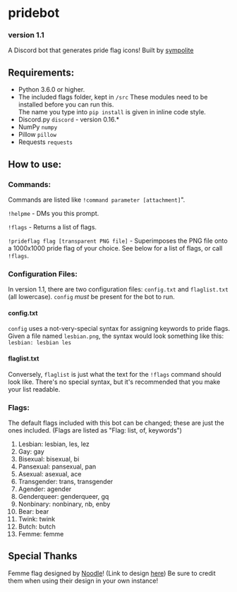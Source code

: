 # pridebot
### version 1.1
A Discord bot that generates pride flag icons!
Built by [sympolite](http://sympolite.tumblr.com)

## Requirements:
* Python 3.6.0 or higher.
* The included flags folder, kept in `/src`
These modules need to be installed before you can run this.  
The name you type into `pip install` is given in inline code style.
* Discord.py `discord` - version 0.16.*
* NumPy `numpy`
* Pillow `pillow`
* Requests `requests`


## How to use:
### Commands:
Commands are listed like `!command parameter [attachment]`".

`!helpme` - DMs you this prompt.

`!flags` - Returns a list of flags.

`!prideflag flag [transparent PNG file]` - Superimposes the PNG file onto a 1000x1000 pride flag
of your choice. See below for a list of flags, or call `!flags`.

### Configuration Files:
In version 1.1, there are two configuration files: `config.txt` and `flaglist.txt` (all lowercase).
`config` *must* be present for the bot to run.
#### config.txt
`config` uses a not-very-special syntax for assigning keywords to pride flags.
Given a file named `lesbian.png`, the syntax would look something like this:
`lesbian: lesbian les`
#### flaglist.txt
Conversely, `flaglist` is just what the text for the `!flags` command should look like.
There's no special syntax, but it's recommended that you make your list readable.

### Flags:
The default flags included with this bot can be changed; these are just the ones included.
(Flags are listed as "Flag: list, of, keywords")

1. Lesbian:      lesbian, les, lez
2. Gay:          gay
3. Bisexual:     bisexual, bi
4. Pansexual:    pansexual, pan
5. Asexual:      asexual, ace
6. Transgender:  trans, transgender
7. Agender:      agender
8. Genderqueer:  genderqueer, gq
9. Nonbinary:    nonbinary, nb, enby
10. Bear:         bear
11. Twink:        twink
12. Butch:        butch
13. Femme:        femme 

## Special Thanks
Femme flag designed by [Noodle](http://noodle.tumblr.com)! (Link to design [here](http://noodle.tumblr.com/post/168070202366/noodle-an-idea-for-a-femme-flag-i-saw-some)) Be sure to credit them when using their design in your own instance!
